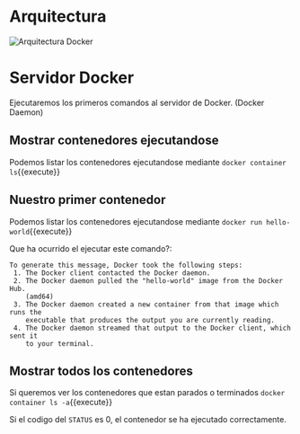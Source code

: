 # Arquitectura
![Arquitectura Docker](https://docs.docker.com/engine/images/architecture.svg)

# Servidor Docker
Ejecutaremos los primeros comandos al servidor de Docker. (Docker Daemon)

## Mostrar contenedores ejecutandose
Podemos listar los contenedores ejecutandose mediante ``docker container ls``{{execute}}

## Nuestro primer contenedor
Podemos listar los contenedores ejecutandose mediante ``docker run hello-world``{{execute}}

Que ha ocurrido el ejecutar este comando?:
```
To generate this message, Docker took the following steps:
 1. The Docker client contacted the Docker daemon.
 2. The Docker daemon pulled the "hello-world" image from the Docker Hub.
    (amd64)
 3. The Docker daemon created a new container from that image which runs the
    executable that produces the output you are currently reading.
 4. The Docker daemon streamed that output to the Docker client, which sent it
    to your terminal.
```

## Mostrar todos los contenedores
Si queremos ver los contenedores que estan parados o terminados ``docker container ls -a``{{execute}}

Si el codigo del `STATUS` es 0, el contenedor se ha ejecutado correctamente.
